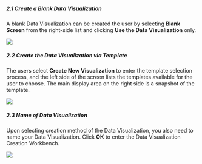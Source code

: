 
##### 2.1 Create a Blank Data Visualization

A blank Data Visualization can be created the user by selecting **Blank Screen** from the right-side list and clicking **Use the Data Visualization** only.

![](https://github.com/jdcloudcom/cn/blob/edit/image/Data-Visualization/media/e5f56aea8891862ddb34ca6c39e57be6.png)

##### 2.2 Create the Data Visualization via Template

The users select **Create New Visualization** to enter the template selection process, and the left side of the screen lists the templates available for the user to choose. The main display area on the right side is a snapshot of the template.

![](https://github.com/jdcloudcom/cn/blob/edit/image/Data-Visualization/media/5e0ecd66970638b3c58f02edd938d482.png)


##### 2.3 Name of Data Visualization

Upon selecting creation method of the Data Visualization, you also need to name your Data Visualization. Click **OK** to enter the Data Visualization Creation Workbench.

![](https://github.com/jdcloudcom/cn/blob/edit/image/Data-Visualization/media/a0473874d4ade3396b97fd243432162f.png)



